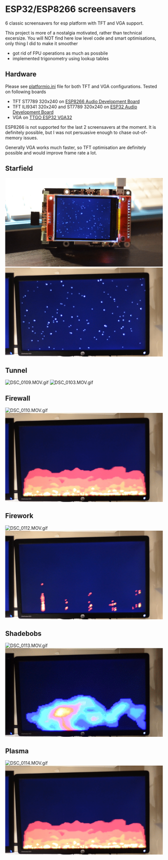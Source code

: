 # ESP32/ESP8266 screensavers

6 classic screensavers for esp platform with TFT and VGA support.

This project is more of a nostalgia motivated, rather than technical excersize. You will NOT find here low level code and smart optimisations, only thing I did to make it smoother 
- got rid of FPU operations as much as possbile 
- implemented trigonometry using lookup tables

## Hardware 

Please see [platformio.ini](/src/platformio.ini) file for both TFT and VGA configurations. Tested on following boards

- TFT ST7789 320x240 on [ESP8266 Audio Development Board](https://hackaday.io/project/173620-perfect-i2s-audio-dac-for-esp8266esp32)
- TFT ILI9341 320x240 and ST7789 320x240 on [ESP32 Audio Development Board](https://www.crowdsupply.com/sonocotta/esp32-audio-development-board)
- VGA on [TTGO ESP32 VGA32](http://www.lilygo.cn/prod_view.aspx?TypeId=50033&Id=1083)

ESP8266 is not supported for the last 2 screensavers at the moment. It is definitely possible, but I was not persuasive enough to chase out-of-memory issues.

Generally VGA works much faster, so TFT optimisation are definitely possible and would improve frame rate a lot.

## Starfield

![DSC_0108.MOV.gif](/images/DSC_0108.MOV.gif)
![DSC_0102.MOV.gif](/images/DSC_0102.MOV.gif)

## Tunnel

![DSC_0109.MOV.gif](/images/DSC_0109.MOV.gif)
![DSC_0103.MOV.gif](/images/DSC_0103.MOV.gif)

## Firewall

![DSC_0110.MOV.gif](/images/DSC_0110.MOV.gif)
![DSC_0104.MOV.gif](/images/DSC_0104.MOV.gif)

## Firework

![DSC_0112.MOV.gif](/images/DSC_0112.MOV.gif)
![DSC_0105.MOV.gif](/images/DSC_0105.MOV.gif)

## Shadebobs

![DSC_0113.MOV.gif](/images/DSC_0113.MOV.gif)
![DSC_0106.MOV.gif](/images/DSC_0106.MOV.gif)

## Plasma

![DSC_0114.MOV.gif](/images/DSC_0117.MOV.gif)
![DSC_0107.MOV.gif](/images/DSC_0104.MOV.gif)
